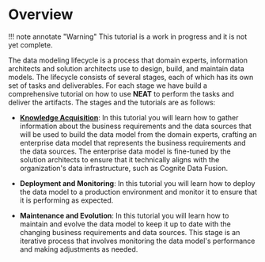 # Overview

!!! note annotate "Warning"
    This tutorial is a work in progress and it is not yet complete.


The data modeling lifecycle is a process that domain experts, information architects and solution architects use to design, build, and maintain data models. The lifecycle consists of several stages, each of which has its own set of tasks and deliverables. For each stage we have build a comprehensive tutorial on how to use **NEAT** to perform the tasks and deliver the artifacts. The stages and the tutorials are as follows:

- **[Knowledge Acquisition](./part-1-knowledge-acquisition.md)**: In this tutorial you will learn how to gather information about the business requirements and the data sources that will be used to build the data model from the domain experts, crafting an enterprise data model that represents the business requirements and the data sources. The enterprise data model is fine-tuned by the solution architects to ensure that it technically aligns with the organization's data infrastructure, such as Cognite Data Fusion.

- **Deployment and Monitoring**: In this tutorial you will learn how to deploy the data model to a production environment and monitor it to ensure that it is performing as expected.

- **Maintenance and Evolution**: In this tutorial you will learn how to maintain and evolve the data model to keep it up to date with the changing business requirements and data sources. This stage is an iterative process that involves monitoring the data model's performance and making adjustments as needed.
